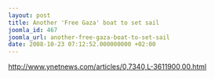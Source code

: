 ```yaml
---
layout: post
title: Another 'Free Gaza' boat to set sail
joomla_id: 467
joomla_url: another-free-gaza-boat-to-set-sail
date: 2008-10-23 07:12:52.000000000 +02:00
---
```

<p><a href="http://www.ynetnews.com/articles/0,7340,L-3611900,00.html">http://www.ynetnews.com/articles/0,7340,L-3611900,00.html</a></p>
